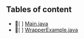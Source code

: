 ## Tables of content
- 📄[ ] [Main.java](./Main.java)
- 📄[ ] [WrapperExample.java](./WrapperExample.java)
